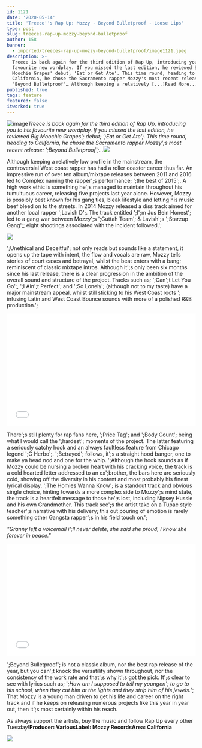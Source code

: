 ```yaml
---
id: 1121
date: '2020-05-14'
title: 'Treece''s Rap Up: Mozzy - Beyond Bulletproof - Loose Lips'
type: post
slug: treeces-rap-up-mozzy-beyond-bulletproof
author: 158
banner:
  - imported/treeces-rap-up-mozzy-beyond-bulletproof/image1121.jpeg
description: >-
  Treece is back again for the third edition of Rap Up, introducing you to his
  favourite new wordplay. If you missed the last edition, he reviewed Big
  Moochie Grapes' debut; 'Eat or Get Ate'. This time round, heading to
  California, he chose the Sacramento rapper Mozzy's most recent release:
  'Beyond Bulletproof'… Although keeping a relatively [...]Read More...
published: true
tags: feature
featured: false
itworked: true
---
```

![image](../imported/treeces-rap-up-mozzy-beyond-bulletproof/image1121.jpeg)_Treece is back again for the third edition of Rap Up, introducing you to his favourite new wordplay. If you missed the last edition, he reviewed Big Moochie Grapes'; debut; ';Eat or Get Ate';. This time round, heading to California, he chose the Sacramento rapper Mozzy';s most recent release: ';Beyond Bulletproof';…_![](/wp-content/uploads/live/img/wysiwyg/5ebd144262386.jpg)

Although keeping a relatively low profile in the mainstream, the controversial West coast rapper has had a roller coaster career thus far. An impressive run of over ten album/mixtape releases between 2011 and 2016 led to Complex naming the rapper';s performance; ';the best of 2015';. A high work ethic is something he';s managed to maintain throughout his tumultuous career, releasing five projects last year alone. However, Mozzy is possibly best known for his gang ties, bleak lifestyle and letting his music beef bleed on to the streets. In 2014 Mozzy released a diss track aimed for another local rapper ';Lavish D';. The track entitled ';I';m Jus Bein Honest'; led to a gang war between Mozzy';s ';Guttah Team'; & Lavish';s ';Starzup Gang';; eight shootings associated with the incident followed.';

![](/wp-content/uploads/live/img/wysiwyg/5ebd147441c8e.png)

';Unethical and Deceitful'; not only reads but sounds like a statement, it opens up the tape with intent, the flow and vocals are raw, Mozzy tells stories of court cases and betrayal, whilst the beat enters with a bang; reminiscent of classic mixtape intros. Although it';s only been six months since his last release, there is a clear progression in the ambition of the overall sound and structure of the project. Tracks such as; ';Can';t Let You Go';, ';I Ain';t Perfect'; and ';So Lonely'; (although not to my taste) have a major mainstream appeal, whilst still sticking to his West Coast roots '; infusing Latin and West Coast Bounce sounds with more of a polished R&B production.';

<iframe width='100%' height='300' scrolling='no' frameborder='no' allow='autoplay' src='//www.youtube.com/embed/xk81GKFJRqU?wmode=opaque'></iframe>

There';s still plenty for rap fans here, ';Price Tag'; and ';Body Count'; being what I would call the ';hardest'; moments of the project. The latter featuring a seriously catchy hook and an always faultless feature from Chicago legend ';G Herbo';. ';Betrayed'; follows, it';s a straight hood banger, one to make ya head nod and one for the whip. ';Although the hook sounds as if Mozzy could be nursing a broken heart with his cracking voice, the track is a cold hearted letter addressed to an ex';brother, the bars here are seriously cold, showing off the diversity in his content and most probably his finest lyrical display. ';The Homies Wanna Know'; is a standout track and obvious single choice, hinting towards a more complex side to Mozzy';s mind state, the track is a heartfelt message to those he';s lost, including Nipsey Hussle and his own Grandmother. This track see';s the artist take on a Tupac style teacher';s narrative with his delivery; this out pouring of emotion is rarely something other Gangsta rapper';s in his field touch on.';

_"Granny left a voicemail i';ll never delete, she said she proud, I know she forever in peace."_

<iframe width='100%' height='300' scrolling='no' frameborder='no' allow='autoplay' src='//www.youtube.com/embed/y851fVvFxzo?wmode=opaque'></iframe>

';Beyond Bulletproof'; is not a classic album, nor the best rap release of the year, but you can';t knock the versatility shown throughout, nor the consistency of the work rate and that';s why it';s got the pick. It';s clear to see with lyrics such as; ';_How am I supposed to tell my youngen'; to go to his school, when they cut him at the lights and they strip him of his jewels._'; That Mozzy is a young man driven to get his life and career on the right track and if he keeps on releasing numerous projects like this year in year out, then it';s most certainly within his reach.

As always support the artists, buy the music and follow Rap Up every other Tuesday!**Producer: Various****Label: Mozzy Records****Area: California**

![](/wp-content/uploads/live/img/wysiwyg/5ebd149769349.jpg)